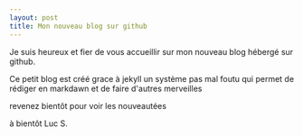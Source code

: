 ```yaml
---
layout: post
title: Mon nouveau blog sur github
---
```



Je suis heureux et fier de vous accueillir sur mon nouveau blog hébergé sur github.

Ce petit blog  est créé grace à jekyll un système  pas mal foutu qui permet de  rédiger en markdawn et de faire d'autres merveilles

revenez bientôt pour  voir les nouveautées

à  bientôt
Luc S.